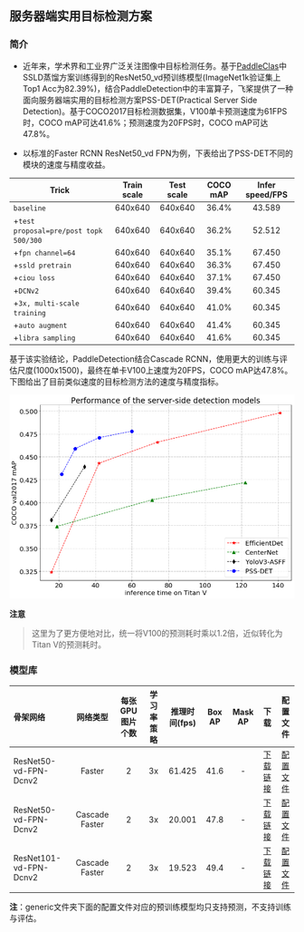 ## 服务器端实用目标检测方案

### 简介

* 近年来，学术界和工业界广泛关注图像中目标检测任务。基于[PaddleClas](https://github.com/PaddlePaddle/PaddleClas)中SSLD蒸馏方案训练得到的ResNet50_vd预训练模型(ImageNet1k验证集上Top1 Acc为82.39%)，结合PaddleDetection中的丰富算子，飞桨提供了一种面向服务器端实用的目标检测方案PSS-DET(Practical Server Side Detection)。基于COCO2017目标检测数据集，V100单卡预测速度为61FPS时，COCO mAP可达41.6%；预测速度为20FPS时，COCO mAP可达47.8%。

* 以标准的Faster RCNN ResNet50_vd FPN为例，下表给出了PSS-DET不同的模块的速度与精度收益。

| Trick | Train scale | Test scale |  COCO mAP | Infer speed/FPS |
|- |:-: |:-: | :-: | :-: |
| `baseline` | 640x640 | 640x640 | 36.4% | 43.589 |
| +`test proposal=pre/post topk 500/300` | 640x640 | 640x640 | 36.2% | 52.512 |
| +`fpn channel=64` | 640x640 | 640x640 | 35.1% | 67.450 |
| +`ssld pretrain` | 640x640 | 640x640 | 36.3% | 67.450 |
| +`ciou loss` | 640x640 | 640x640 | 37.1% | 67.450 |
| +`DCNv2` | 640x640 | 640x640 | 39.4% | 60.345 |
| +`3x, multi-scale training` | 640x640 | 640x640 | 41.0% | 60.345 |
| +`auto augment` | 640x640 | 640x640 | 41.4% | 60.345 |
| +`libra sampling` | 640x640 | 640x640 | 41.6% | 60.345 |


基于该实验结论，PaddleDetection结合Cascade RCNN，使用更大的训练与评估尺度(1000x1500)，最终在单卡V100上速度为20FPS，COCO mAP达47.8%。下图给出了目前类似速度的目标检测方法的速度与精度指标。


![pssdet](../../docs/images/pssdet.png)

**注意**
> 这里为了更方便地对比，统一将V100的预测耗时乘以1.2倍，近似转化为Titan V的预测耗时。


### 模型库

| 骨架网络             | 网络类型       | 每张GPU图片个数 | 学习率策略 |推理时间(fps) | Box AP | Mask AP |                           下载                          | 配置文件 |
| :---------------------- | :-------------:  | :-------: | :-----: | :------------: | :----: | :-----: | :-------------: | :-----: |
| ResNet50-vd-FPN-Dcnv2         | Faster     |     2     |   3x    |     61.425     |  41.6  |    -    | [下载链接](https://paddlemodels.bj.bcebos.com/object_detection/faster_rcnn_dcn_r50_vd_fpn_3x_server_side.tar) |  [配置文件](https://github.com/PaddlePaddle/PaddleDetection/tree/develop/static/configs/rcnn_enhance/faster_rcnn_dcn_r50_vd_fpn_3x_server_side.yml) |
| ResNet50-vd-FPN-Dcnv2         | Cascade Faster     |     2     |   3x    |     20.001     |  47.8  |    -    | [下载链接](https://paddlemodels.bj.bcebos.com/object_detection/cascade_rcnn_dcn_r50_vd_fpn_3x_server_side.tar) | [配置文件](https://github.com/PaddlePaddle/PaddleDetection/tree/develop/static/configs/rcnn_enhance/cascade_rcnn_dcn_r50_vd_fpn_3x_server_side.yml) |
| ResNet101-vd-FPN-Dcnv2         | Cascade Faster     |     2     |   3x    |     19.523     |  49.4  |    -    | [下载链接](https://paddlemodels.bj.bcebos.com/object_detection/cascade_rcnn_dcn_r101_vd_fpn_3x_server_side.pdparams) | [配置文件](https://github.com/PaddlePaddle/PaddleDetection/tree/develop/static/configs/rcnn_enhance/cascade_rcnn_dcn_r101_vd_fpn_3x_server_side.yml) |


**注**：generic文件夹下面的配置文件对应的预训练模型均只支持预测，不支持训练与评估。
